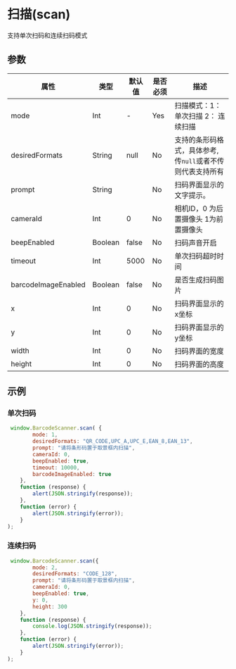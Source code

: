 # 扫描(scan)

支持单次扫码和连续扫码模式

## 参数


| 属性 | 类型 | 默认值 | 是否必须 | 描述                          |
| ----------- | ------ | -------------- | -------- | ------------------------------------ |
| mode        | Int | -              | Yes      | 扫描模式：1：单次扫描 2： 连续扫描 |
| desiredFormats | String | null | No | 支持的条形码格式，具体参考, 传`null`或者不传则代表支持所有 |
| prompt | String |  | No | 扫码界面显示的文字提示。 |
| cameraId | Int | 0 | No | 相机ID，0 为后置摄像头 1为前置摄像头 |
| beepEnabled | Boolean | false | No | 扫码声音开启 |
| timeout | Int | 5000 | No | 单次扫码超时时间 |
| barcodeImageEnabled | Boolean | false | No | 是否生成扫码图片 |
| x | Int | 0 | No | 扫码界面显示的x坐标 |
| y | Int | 0 | No | 扫码界面显示的y坐标 |
| width | Int | 0 | No | 扫码界面的宽度 |
| height | Int | 0 | No | 扫码界面的高度 |



## 示例

### 单次扫码

```javascript
 window.BarcodeScanner.scan( {
        mode: 1,
        desiredFormats: "QR_CODE,UPC_A,UPC_E,EAN_8,EAN_13", 
        prompt: "请将条形码置于取景框内扫描", 
        cameraId: 0, 
        beepEnabled: true, 
        timeout: 10000, 
        barcodeImageEnabled: true 
    },
    function (response) {
        alert(JSON.stringify(response));
    },
    function (error) {
        alert(JSON.stringify(error));
    }
);
```



### 连续扫码

```javascript
 window.BarcodeScanner.scan({
        mode: 2,
        desiredFormats: "CODE_128",
        prompt: "请将条形码置于取景框内扫描", 
        cameraId: 0, 
        beepEnabled: true,
        y: 0,
        height: 300
    },
    function (response) {
        console.log(JSON.stringify(response));
    },
    function (error) {
        alert(JSON.stringify(error));
    }
);
```


